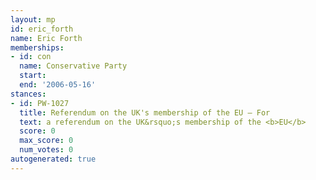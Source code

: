 ```yaml
---
layout: mp
id: eric_forth
name: Eric Forth
memberships:
- id: con
  name: Conservative Party
  start: 
  end: '2006-05-16'
stances:
- id: PW-1027
  title: Referendum on the UK's membership of the EU — For
  text: a referendum on the UK&rsquo;s membership of the <b>EU</b>
  score: 0
  max_score: 0
  num_votes: 0
autogenerated: true
---
```

